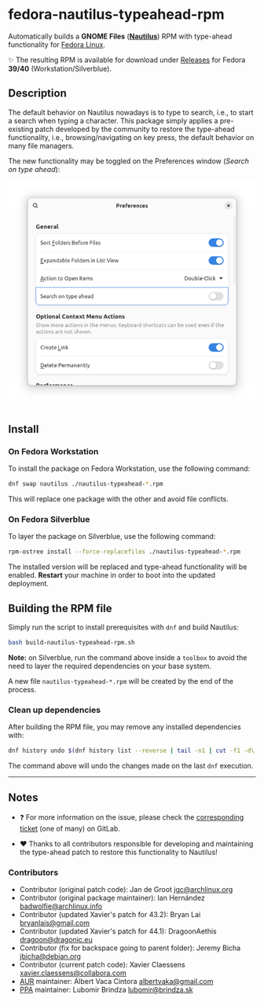 # fedora-nautilus-typeahead-rpm

Automatically builds a **GNOME Files** (**[Nautilus](https://apps.gnome.org/en/Nautilus/)**) RPM with type-ahead functionality for [Fedora Linux](https://fedoraproject.org/).

:sparkles: The resulting RPM is available for download under [Releases](https://github.com/nelsonaloysio/fedora-nautilus-typeahead-rpm/releases) for Fedora **39/40** (Workstation/Silverblue).

## Description

The default behavior on Nautilus nowadays is to type to search, i.e., to start a search when typing a character.
This package simply applies a pre-existing patch developed by the community to restore the type-ahead functionality,
i.e., browsing/navigating on key press, the default behavior on many file managers.

The new functionality may be toggled on the Preferences window (*Search on type ahead*):

![image](image/preferences.png)

## Install

### On Fedora Workstation

To install the package on Fedora Workstation, use the following command:

```bash
dnf swap nautilus ./nautilus-typeahead-*.rpm
```

This will replace one package with the other and avoid file conflicts.

### On Fedora Silverblue

To layer the package on Silverblue, use the following command:

```bash
rpm-ostree install --force-replacefiles ./nautilus-typeahead-*.rpm
```

The installed version will be replaced and type-ahead functionality will be enabled. **Restart** your machine in order to boot into the updated deployment.

## Building the RPM file

Simply run the script to install prerequisites with `dnf` and build Nautilus:

```bash
bash build-nautilus-typeahead-rpm.sh
```

**Note:** on Silverblue, run the command above inside a `toolbox` to avoid the need to layer the required dependencies on your base system.

A new file `nautilus-typeahead-*.rpm` will be created by the end of the process.

### Clean up dependencies

After building the RPM file, you may remove any installed dependencies with:

```bash
dnf history undo $(dnf history list --reverse | tail -n1 | cut -f1 -d\|)
```

The command above will undo the changes made on the last `dnf` execution.

___

## Notes

* :question: For more information on the issue, please check the [corresponding ticket](https://gitlab.gnome.org/Teams/Design/whiteboards/-/issues/142) (one of many) on GitLab.

* :heart: Thanks to all contributors responsible for developing and maintaining the type-ahead patch to restore this functionality to Nautilus!

### Contributors

* Contributor (original patch code): Jan de Groot <jgc@archlinux.org>
* Contributor (original package maintainer): Ian Hernández <badwolfie@archlinux.info>
* Contributor (updated Xavier's patch for 43.2): Bryan Lai <bryanlais@gmail.com>
* Contributor (updated Xavier's patch for 44.1): DragoonAethis <dragoon@dragonic.eu>
* Contributor (fix for backspace going to parent folder): Jeremy Bicha <jbicha@debian.org>
* Contributor (current patch code): Xavier Claessens <xavier.claessens@collabora.com>
* [AUR](https://aur.archlinux.org/cgit/aur.git/tree/PKGBUILD?h=nautilus-typeahead) maintainer: Albert Vaca Cintora <albertvaka@gmail.com>
* [PPA](https://github.com/lubomir-brindza/nautilus-typeahead) maintainer: Lubomir Brindza <lubomir@brindza.sk>
